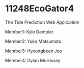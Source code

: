 # 11248EcoGator4
The Tide Prediction Web Application

Member1: Kyle Dampier

Member2: Yuko Matsumoto

Member3: Hyeongbeen Joo

Member4: Dylan Morrissey
